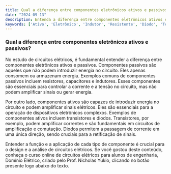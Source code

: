 ```yaml
---
title: Qual a diferença entre componentes eletrônicos ativos e passivos?
date: "2024-09-13"
description: Entenda a diferença entre componentes eletrônicos ativos e passivos no contexto de circuitos elétricos.
keywords: ['Ativo', 'Eletrônico', 'Indutor', 'Resistente', 'Diodo', 'Tensão', 'Transistor']
---
```


### Qual a diferença entre componentes eletrônicos ativos e passivos?

No estudo de circuitos elétricos, é fundamental entender a diferença entre componentes eletrônicos ativos e passivos. Componentes passivos são aqueles que não podem introduzir energia no circuito. Eles apenas consomem ou armazenam energia. Exemplos comuns de componentes passivos incluem resistores, capacitores e indutores. Esses componentes são essenciais para controlar a corrente e a tensão no circuito, mas não podem amplificar sinais ou gerar energia.

Por outro lado, componentes ativos são capazes de introduzir energia no circuito e podem amplificar sinais elétricos. Eles são essenciais para a operação de dispositivos eletrônicos complexos. Exemplos de componentes ativos incluem transistores e diodos. Transistores, por exemplo, podem amplificar correntes e são fundamentais em circuitos de amplificação e comutação. Diodos permitem a passagem de corrente em uma única direção, sendo cruciais para a retificação de sinais.

Entender a função e a aplicação de cada tipo de componente é crucial para o design e a análise de circuitos elétricos. Se você gostou deste conteúdo, conheça o curso online de circuitos elétricos para alunos de engenharia, Domínio Elétrico, criado pelo Prof. Nicholas Yukio, clicando no botão presente logo abaixo do texto.